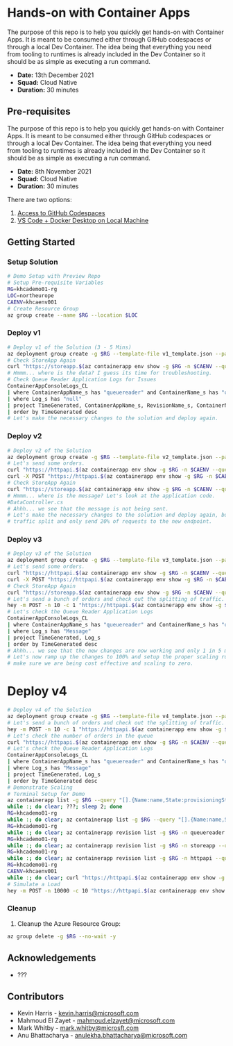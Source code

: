 # Hands-on with Container Apps

The purpose of this repo is to help you quickly get hands-on with Container Apps. It is meant to be consumed either through GitHub codespaces or through a local Dev Container. The idea being that everything you need from tooling to runtimes is already included in the Dev Container so it should be as simple as executing a run command.

* **Date:** 13th December 2021
* **Squad:** Cloud Native
* **Duration:** 30 minutes

## Pre-requisites

The purpose of this repo is to help you quickly get hands-on with Container Apps. It is meant to be consumed either through GitHub codespaces or through a local Dev Container. The idea being that everything you need from tooling to runtimes is already included in the Dev Container so it should be as simple as executing a run command.

* **Date:** 8th November 2021
* **Squad:** Cloud Native
* **Duration:** 30 minutes

There are two options:

1. [Access to GitHub Codespaces](#getting-started-via-codespaces)
1. [VS Code + Docker Desktop on Local Machine](#getting-started-via-vs-code-and-local-dev-container)

## Getting Started

### Setup Solution

```bash
# Demo Setup with Preview Repo
# Setup Pre-requisite Variables
RG=khcademo01-rg
LOC=northeurope
CAENV=khcaenv001
# Create Resource Group
az group create --name $RG --location $LOC
```

### Deploy v1

```bash
# Deploy v1 of the Solution (3 - 5 Mins)
az deployment group create -g $RG --template-file v1_template.json --parameters @v1_parameters.json
# Check StoreApp Again
curl "https://storeapp.$(az containerapp env show -g $RG -n $CAENV --query 'defaultDomain' -o tsv)/store"
# Hmmm... where is the data? I guess its time for troubleshooting.
# Check Queue Reader Application Logs for Issues
ContainerAppConsoleLogs_CL
| where ContainerAppName_s has "queuereader" and ContainerName_s has "queuereader"
| where Log_s has "null"
| project TimeGenerated, ContainerAppName_s, RevisionName_s, ContainerName_s, Log_s
| order by TimeGenerated desc
# Let's make the necessary changes to the solution and deploy again.
```

### Deploy v2

```bash
# Deploy v2 of the Solution
az deployment group create -g $RG --template-file v2_template.json --parameters @v2_parameters.json
# Let's send some orders.
curl "https://httpapi.$(az containerapp env show -g $RG -n $CAENV --query 'defaultDomain' -o tsv)/Data"
curl -X POST "https://httpapi.$(az containerapp env show -g $RG -n $CAENV --query 'defaultDomain' -o tsv)/Data?message=test"
# Check StoreApp Again
curl "https://storeapp.$(az containerapp env show -g $RG -n $CAENV --query 'defaultDomain' -o tsv)/store"
# Hmmm... where is the message? Let's look at the application code.
#DataController.cs
# Ahhh... we see that the message is not being sent.
# Let's make the necessary changes to the solution and deploy again, but this time let's do a controlled
# traffic split and only send 20% of requests to the new endpoint.
```

### Deploy v3

```bash
# Deploy v3 of the Solution
az deployment group create -g $RG --template-file v3_template.json --parameters @v3_parameters.json
# Let's send some orders.
curl "https://httpapi.$(az containerapp env show -g $RG -n $CAENV --query 'defaultDomain' -o tsv)/Data"
curl -X POST "https://httpapi.$(az containerapp env show -g $RG -n $CAENV --query 'defaultDomain' -o tsv)/Data"
# Check StoreApp Again
curl "https://storeapp.$(az containerapp env show -g $RG -n $CAENV --query 'defaultDomain' -o tsv)/store"
# Let's send a bunch of orders and check out the splitting of traffic.
hey -m POST -n 10 -c 1 "https://httpapi.$(az containerapp env show -g $RG -n $CAENV --query 'defaultDomain' -o tsv)/Data?message=hello"
# Let's check the Queue Reader Application Logs
ContainerAppConsoleLogs_CL
| where ContainerAppName_s has "queuereader" and ContainerName_s has "queuereader"
| where Log_s has "Message"
| project TimeGenerated, Log_s
| order by TimeGenerated desc
# Ahhh... we see that the new changes are now working and only 1 in 5 messages are showing the message.
# Let's now ramp up the changes to 100% and setup the proper scaling rules. For our use case we want to
# make sure we are being cost effective and scaling to zero.
```

# Deploy v4

```bash
# Deploy v4 of the Solution
az deployment group create -g $RG --template-file v4_template.json --parameters @v4_parameters.json
# Let's send a bunch of orders and check out the splitting of traffic.
hey -m POST -n 10 -c 1 "https://httpapi.$(az containerapp env show -g $RG -n $CAENV --query 'defaultDomain' -o tsv)/Data?message=testscale"
# Let's check the number of orders in the queue
curl "https://httpapi.$(az containerapp env show -g $RG -n $CAENV --query 'defaultDomain' -o tsv)/Data"
# Let's check the Queue Reader Application Logs
ContainerAppConsoleLogs_CL
| where ContainerAppName_s has "queuereader" and ContainerName_s has "queuereader"
| where Log_s has "Message"
| project TimeGenerated, Log_s
| order by TimeGenerated desc
# Demonstrate Scaling
# Terminal Setup for Demo
az containerapp list -g $RG --query "[].{Name:name,State:provisioningState}" -o table
while :; do clear; ???; sleep 2; done
RG=khcademo01-rg
while :; do clear; az containerapp list -g $RG --query "[].{Name:name,State:provisioningState}" -o table; sleep 5; done
RG=khcademo01-rg
while :; do clear; az containerapp revision list -g $RG -n queuereader --query "[].{Revision:name,Replicas:replicas,Active:active,Created:createdTime}" -o table; sleep 5; done
RG=khcademo01-rg
while :; do clear; az containerapp revision list -g $RG -n storeapp --query "[].{Revision:name,Replicas:replicas,Active:active,Created:createdTime}" -o table; sleep 5; done
RG=khcademo01-rg
while :; do clear; az containerapp revision list -g $RG -n httpapi --query "[].{Revision:name,Replicas:replicas,Active:active,Created:createdTime}" -o table; sleep 5; done
RG=khcademo01-rg
CAENV=khcaenv001
while :; do clear; curl "https://httpapi.$(az containerapp env show -g $RG -n $CAENV --query 'defaultDomain' -o tsv)/Data"; sleep 5; done
# Simulate a Load
hey -m POST -n 10000 -c 10 "https://httpapi.$(az containerapp env show -g $RG -n $CAENV --query 'defaultDomain' -o tsv)/Data?message=loadtest"
```

### Cleanup

1. Cleanup the Azure Resource Group:

```bash
az group delete -g $RG --no-wait -y
```

## Acknowledgements

* ???

## Contributors

* Kevin Harris - kevin.harris@microsoft.com
* Mahmoud El Zayet - mahmoud.elzayet@microsoft.com
* Mark Whitby - mark.whitby@microsft.com
* Anu Bhattacharya - anulekha.bhattacharya@microsoft.com
